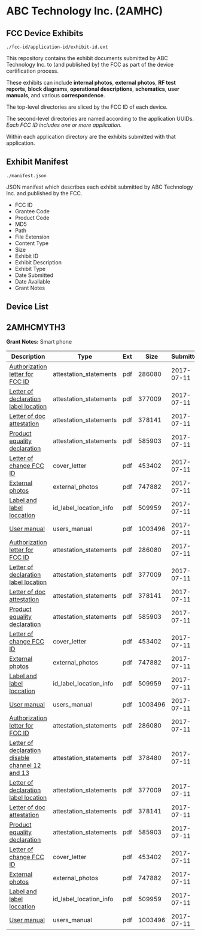 # ABC Technology Inc. (2AMHC)
## FCC Device Exhibits

```
./fcc-id/application-id/exhibit-id.ext
```

This repository contains the exhibit documents submitted by ABC Technology Inc. to (and published by) the FCC as part of the device certification process.

These exhibits can include **internal photos**, **external photos**, **RF test reports**, **block diagrams**, **operational descriptions**, **schematics**, **user manuals**, and various **correspondence**.

The top-level directories are sliced by the FCC ID of each device.

The second-level directories are named according to the application UUIDs. *Each FCC ID includes one or more application.*

Within each application directory are the exhibits submitted with that application. 

## Exhibit Manifest

```
./manifest.json
```

JSON manifest which describes each exhibit submitted by ABC Technology Inc. and published by the FCC.

- FCC ID
- Grantee Code
- Product Code
- MD5
- Path
- File Extension
- Content Type
- Size
- Exhibit ID
- Exhibit Description
- Exhibit Type
- Date Submitted
- Date Available
- Grant Notes

## Device List
## 2AMHCMYTH3
**Grant Notes:** Smart phone

| Description | Type | Ext | Size | Submitted | Available |
| ----------- | ---- | --- | ---- | --------- | --------- |
| [Authorization letter for FCC ID](2AMHCMYTH3/f866cb5a5963fb7b4da1e217a17553f1/3460146.pdf) | attestation_statements | pdf | 286080 | 2017-07-11 | 2017-07-12 |
| [Letter of declaration label location](2AMHCMYTH3/f866cb5a5963fb7b4da1e217a17553f1/3460150.pdf) | attestation_statements | pdf | 377009 | 2017-07-11 | 2017-07-12 |
| [Letter of doc attestation](2AMHCMYTH3/f866cb5a5963fb7b4da1e217a17553f1/3460151.pdf) | attestation_statements | pdf | 378141 | 2017-07-11 | 2017-07-12 |
| [Product equality declaration](2AMHCMYTH3/f866cb5a5963fb7b4da1e217a17553f1/3460152.pdf) | attestation_statements | pdf | 585903 | 2017-07-11 | 2017-07-12 |
| [Letter of change FCC ID](2AMHCMYTH3/f866cb5a5963fb7b4da1e217a17553f1/3460149.pdf) | cover_letter | pdf | 453402 | 2017-07-11 | 2017-07-12 |
| [External photos](2AMHCMYTH3/f866cb5a5963fb7b4da1e217a17553f1/3460147.pdf) | external_photos | pdf | 747882 | 2017-07-11 | 2017-07-12 |
| [Label and label loccation](2AMHCMYTH3/f866cb5a5963fb7b4da1e217a17553f1/3460148.pdf) | id_label_location_info | pdf | 509959 | 2017-07-11 | 2017-07-12 |
| [User manual](2AMHCMYTH3/f866cb5a5963fb7b4da1e217a17553f1/3460170.pdf) | users_manual | pdf | 1003496 | 2017-07-11 | 2017-07-12 |
| [Authorization letter for FCC ID](2AMHCMYTH3/7c5c0494d51e8802af5deed171ed0cc6/3460146.pdf) | attestation_statements | pdf | 286080 | 2017-07-11 | 2017-07-12 |
| [Letter of declaration label location](2AMHCMYTH3/7c5c0494d51e8802af5deed171ed0cc6/3460150.pdf) | attestation_statements | pdf | 377009 | 2017-07-11 | 2017-07-12 |
| [Letter of doc attestation](2AMHCMYTH3/7c5c0494d51e8802af5deed171ed0cc6/3460151.pdf) | attestation_statements | pdf | 378141 | 2017-07-11 | 2017-07-12 |
| [Product equality declaration](2AMHCMYTH3/7c5c0494d51e8802af5deed171ed0cc6/3460152.pdf) | attestation_statements | pdf | 585903 | 2017-07-11 | 2017-07-12 |
| [Letter of change FCC ID](2AMHCMYTH3/7c5c0494d51e8802af5deed171ed0cc6/3460149.pdf) | cover_letter | pdf | 453402 | 2017-07-11 | 2017-07-12 |
| [External photos](2AMHCMYTH3/7c5c0494d51e8802af5deed171ed0cc6/3460147.pdf) | external_photos | pdf | 747882 | 2017-07-11 | 2017-07-12 |
| [Label and label loccation](2AMHCMYTH3/7c5c0494d51e8802af5deed171ed0cc6/3460148.pdf) | id_label_location_info | pdf | 509959 | 2017-07-11 | 2017-07-12 |
| [User manual](2AMHCMYTH3/7c5c0494d51e8802af5deed171ed0cc6/3460170.pdf) | users_manual | pdf | 1003496 | 2017-07-11 | 2017-07-12 |
| [Authorization letter for FCC ID](2AMHCMYTH3/fc4cfe3f7e5052cc0b7d26111d222086/3460146.pdf) | attestation_statements | pdf | 286080 | 2017-07-11 | 2017-07-12 |
| [Letter of declaration disable channel 12 and 13](2AMHCMYTH3/fc4cfe3f7e5052cc0b7d26111d222086/3460166.pdf) | attestation_statements | pdf | 378480 | 2017-07-11 | 2017-07-12 |
| [Letter of declaration label location](2AMHCMYTH3/fc4cfe3f7e5052cc0b7d26111d222086/3460150.pdf) | attestation_statements | pdf | 377009 | 2017-07-11 | 2017-07-12 |
| [Letter of doc attestation](2AMHCMYTH3/fc4cfe3f7e5052cc0b7d26111d222086/3460151.pdf) | attestation_statements | pdf | 378141 | 2017-07-11 | 2017-07-12 |
| [Product equality declaration](2AMHCMYTH3/fc4cfe3f7e5052cc0b7d26111d222086/3460152.pdf) | attestation_statements | pdf | 585903 | 2017-07-11 | 2017-07-12 |
| [Letter of change FCC ID](2AMHCMYTH3/fc4cfe3f7e5052cc0b7d26111d222086/3460149.pdf) | cover_letter | pdf | 453402 | 2017-07-11 | 2017-07-12 |
| [External photos](2AMHCMYTH3/fc4cfe3f7e5052cc0b7d26111d222086/3460147.pdf) | external_photos | pdf | 747882 | 2017-07-11 | 2017-07-12 |
| [Label and label loccation](2AMHCMYTH3/fc4cfe3f7e5052cc0b7d26111d222086/3460148.pdf) | id_label_location_info | pdf | 509959 | 2017-07-11 | 2017-07-12 |
| [User manual](2AMHCMYTH3/fc4cfe3f7e5052cc0b7d26111d222086/3460170.pdf) | users_manual | pdf | 1003496 | 2017-07-11 | 2017-07-12 |
